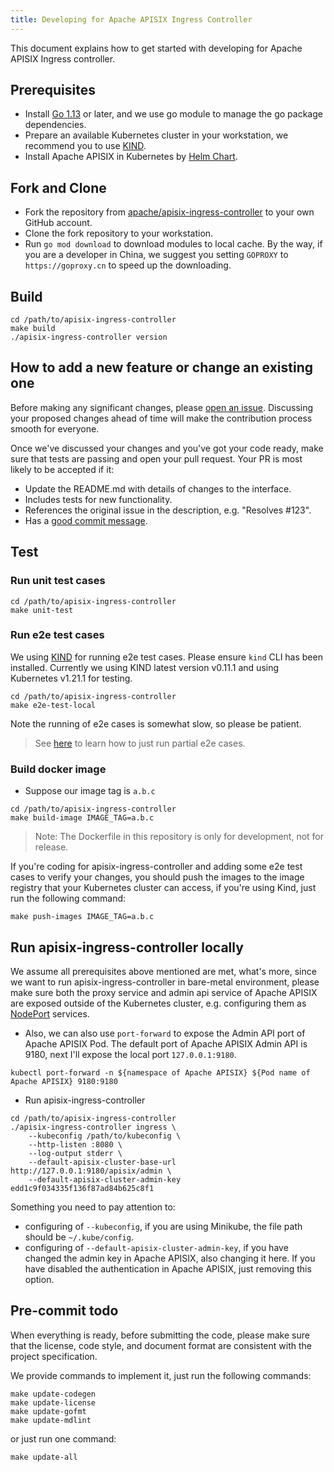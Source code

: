 ```yaml
---
title: Developing for Apache APISIX Ingress Controller
---
```


<!--
#
# Licensed to the Apache Software Foundation (ASF) under one or more
# contributor license agreements.  See the NOTICE file distributed with
# this work for additional information regarding copyright ownership.
# The ASF licenses this file to You under the Apache License, Version 2.0
# (the "License"); you may not use this file except in compliance with
# the License.  You may obtain a copy of the License at
#
#     http://www.apache.org/licenses/LICENSE-2.0
#
# Unless required by applicable law or agreed to in writing, software
# distributed under the License is distributed on an "AS IS" BASIS,
# WITHOUT WARRANTIES OR CONDITIONS OF ANY KIND, either express or implied.
# See the License for the specific language governing permissions and
# limitations under the License.
#
-->

This document explains how to get started with developing for Apache APISIX Ingress controller.

## Prerequisites

* Install [Go 1.13](https://golang.org/dl/) or later, and we use go module to manage the go package dependencies.
* Prepare an available Kubernetes cluster in your workstation, we recommend you to use [KIND](https://kind.sigs.k8s.io/).
* Install Apache APISIX in Kubernetes by [Helm Chart](https://github.com/apache/apisix-helm-chart).

## Fork and Clone

* Fork the repository from [apache/apisix-ingress-controller](https://github.com/apache/apisix-ingress-controller) to your own GitHub account.
* Clone the fork repository to your workstation.
* Run `go mod download` to download modules to local cache. By the way, if you are a developer in China, we suggest you setting `GOPROXY` to `https://goproxy.cn` to speed up the downloading.

## Build

```shell
cd /path/to/apisix-ingress-controller
make build
./apisix-ingress-controller version
```

## How to add a new feature or change an existing one

Before making any significant changes, please [open an issue](https://github.com/apache/apisix-ingress-controller/issues). Discussing your proposed changes ahead of time will make the contribution process smooth for everyone.

Once we've discussed your changes and you've got your code ready, make sure that tests are passing and open your pull request. Your PR is most likely to be accepted if it:

* Update the README.md with details of changes to the interface.
* Includes tests for new functionality.
* References the original issue in the description, e.g. "Resolves #123".
* Has a [good commit message](http://tbaggery.com/2008/04/19/a-note-about-git-commit-messages.html).

## Test

### Run unit test cases

```shell
cd /path/to/apisix-ingress-controller
make unit-test
```

### Run e2e test cases

We using [KIND](https://kind.sigs.k8s.io/) for running e2e test cases. Please ensure `kind` CLI has been installed.
Currently we using KIND latest version v0.11.1 and using Kubernetes v1.21.1 for testing.

```shell
cd /path/to/apisix-ingress-controller
make e2e-test-local
```

Note the running of e2e cases is somewhat slow, so please be patient.

> See [here](https://onsi.github.io/ginkgo/#focused-specs) to learn
how to just run partial e2e cases.

### Build docker image

* Suppose our image tag is `a.b.c`

```shell
cd /path/to/apisix-ingress-controller
make build-image IMAGE_TAG=a.b.c
```

> Note: The Dockerfile in this repository is only for development, not for release.

If you're coding for apisix-ingress-controller and adding some e2e test cases to verify your changes,
you should push the images to the image registry that your Kubernetes cluster can access, if you're using Kind, just run the following command:

```shell
make push-images IMAGE_TAG=a.b.c
```

## Run apisix-ingress-controller locally

We assume all prerequisites above mentioned are met, what's more, since we want to run apisix-ingress-controller in bare-metal environment, please make sure both the proxy service and admin api service of Apache APISIX are exposed outside of the Kubernetes cluster, e.g. configuring them as [NodePort](https://kubernetes.io/docs/concepts/services-networking/service/#nodeport) services.

* Also, we can also use `port-forward` to expose the Admin API port of Apache APISIX Pod. The default port of Apache APISIX Admin API is 9180, next I'll expose the local port `127.0.0.1:9180`.

```shell
kubectl port-forward -n ${namespace of Apache APISIX} ${Pod name of Apache APISIX} 9180:9180
```

* Run apisix-ingress-controller

```shell
cd /path/to/apisix-ingress-controller
./apisix-ingress-controller ingress \
    --kubeconfig /path/to/kubeconfig \
    --http-listen :8080 \
    --log-output stderr \
    --default-apisix-cluster-base-url http://127.0.0.1:9180/apisix/admin \
    --default-apisix-cluster-admin-key edd1c9f034335f136f87ad84b625c8f1
```

Something you need to pay attention to:

* configuring of `--kubeconfig`, if you are using Minikube, the file path should be `~/.kube/config`.
* configuring of `--default-apisix-cluster-admin-key`, if you have changed the admin key in Apache APISIX, also changing it here. If you have disabled the authentication in Apache APISIX, just removing this option.

## Pre-commit todo

When everything is ready, before submitting the code, please make sure that the license, code style, and document format are consistent with the project specification.

We provide commands to implement it, just run the following commands:

```shell
make update-codegen
make update-license
make update-gofmt
make update-mdlint
```

or just run one command:

```shell
make update-all
```
